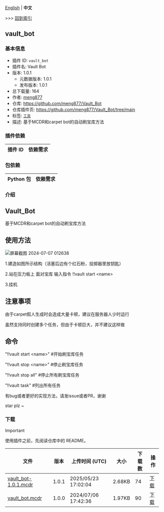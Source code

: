 [English](readme.md) | **中文**

\>\>\> [回到索引](/readme-zh_cn.md)

## vault_bot

### 基本信息

- 插件 ID: `vault_bot`
- 插件名: Vault Bot
- 版本: 1.0.1
  - 元数据版本: 1.0.1
  - 发布版本: 1.0.1
- 总下载量: 164
- 作者: [meng877](https://github.com/meng877)
- 仓库: https://github.com/meng877/Vault_Bot
- 仓库插件页: https://github.com/meng877/Vault_Bot/tree/main
- 标签: [`工具`](/labels/tool/readme-zh_cn.md)
- 描述: 基于MCDR和carpet bot的自动刷宝库方法

### 插件依赖

| 插件 ID | 依赖需求 |
| --- | --- |

### 包依赖

| Python 包 | 依赖需求 |
| --- | --- |

### 介绍

## Vault_Bot
基于MCDR和carpet bot的自动刷宝库方法

## 使用方法
![屏幕截图 2024-07-07 012638](https://github.com/meng877/Vault_Bot/assets/58868172/66c8df23-ad6f-4afb-bd2a-1e4f718b1603)

1.建造如图所示结构（活塞后边有个红石粉，投掷器里放钥匙）

2.站在压力板上 面对宝库 输入指令 !!vault start \<name\>

3.挂机

## 注意事项
由于carpet假人生成时会造成大量卡顿，建议在服务器人少时运行

虽然支持同时创建多个任务，但由于卡顿巨大，并不建议这样做

## 命令
"!!vault start \<name\>" #开始刷宝库任务<name>

"!!vault stop \<name\>" #停止刷宝库任务<name>

"!!vault stop all"  #停止所有刷宝库任务

"!!vault task" #列出所有任务

有bug或者更好的实现方法，请发issue或者PR，谢谢

star plz ~

### 下载

> [!IMPORTANT]
> 使用插件之前，先阅读仓库中的 README。

| 文件 | 版本 | 上传时间 (UTC) | 大小 | 下载数 | 操作 |
| --- | --- | --- | --- | --- | --- |
| [vault_bot-1.0.1.mcdr](https://github.com/meng877/Vault_Bot/releases/tag/1.0.1) | 1.0.1 | 2025/05/23 17:02:04 | 2.68KB | 74 | [下载](https://github.com/meng877/Vault_Bot/releases/download/1.0.1/vault_bot-1.0.1.mcdr) |
| [vault_bot.mcdr](https://github.com/meng877/Vault_Bot/releases/tag/1.0.0) | 1.0.0 | 2024/07/06 17:42:36 | 1.97KB | 90 | [下载](https://github.com/meng877/Vault_Bot/releases/download/1.0.0/vault_bot.mcdr) |

